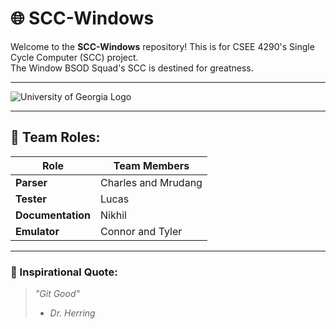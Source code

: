 # 🌐 SCC-Windows
Welcome to the **SCC-Windows** repository! This is for CSEE 4290's Single Cycle Computer (SCC) project.\
The Window BSOD Squad's SCC is destined for greatness.

---

![University of Georgia Logo](https://brand.uga.edu/wp-content/uploads/GEORGIA-FS-FC-2048x883.png)

---

## 👥 Team Roles:

| **Role**           | **Team Members**             |
|--------------------|------------------------------|
| **Parser**         | Charles and Mrudang          |
| **Tester**         | Lucas                        |
| **Documentation**  | Nikhil                       |
| **Emulator**       | Connor and Tyler             |

---

### 🧠 Inspirational Quote:
> *"Git Good"*
> - *Dr. Herring*
